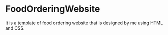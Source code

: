 # FoodOrderingWebsite
It is a template of food ordering website that is designed by me using HTML and CSS.
